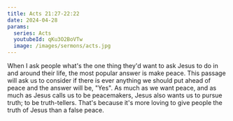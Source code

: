 ```yaml
---
title: Acts 21:27-22:22
date: 2024-04-28
params:
  series: Acts
  youtubeId: qKu3O2BoVTw
  image: /images/sermons/acts.jpg
---
```


When I ask people what's the one thing they'd want to ask Jesus to do in and around their life, the most popular answer is make peace. This passage will ask us to consider if there is ever anything we should put ahead of peace and the answer will be, "Yes". As much as we want peace, and as much as Jesus calls us to be peacemakers, Jesus also wants us to pursue truth; to be truth-tellers. That's because it's more loving to give people the truth of Jesus than a false peace.
